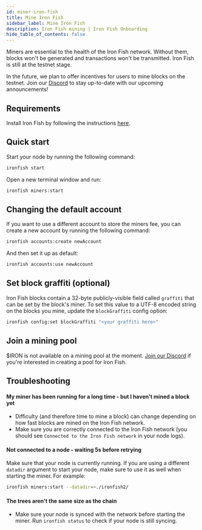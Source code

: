 ```yaml
---
id: miner-iron-fish
title: Mine Iron Fish
sidebar_label: Mine Iron Fish
description: Iron Fish mining | Iron Fish Onboarding
hide_table_of_contents: false
---
```


Miners are essential to the health of the Iron Fish network. Without them, blocks won't be generated and transactions won't be transmitted. Iron Fish is still at the testnet stage.

In the future, we plan to offer incentives for users to mine blocks on the testnet. Join our [Discord](https://discord.gg/kpKeGkA3) to stay up-to-date with our upcoming announcements!

## Requirements
Install Iron Fish by following the instructions [here](onboarding/installation.md).

## Quick start
Start your node by running the following command:
```sh
ironfish start
```

Open a new terminal window and run:
```sh
ironfish miners:start
```

## Changing the default account
If you want to use a different account to store the miners fee, you can create a new account by running the following command:
```sh
ironfish accounts:create newAccount
```

And then set it up as default:
```sh
ironfish accounts:use newAccount
```

## Set block graffiti (optional)

Iron Fish blocks contain a 32-byte publicly-visible field called `graffiti` that can be set by the block's miner. To set this value to a UTF-8 encoded string on the blocks you mine, update the `blockGraffiti` config option:

```sh
ironfish config:set blockGraffiti "<your graffiti here>"
```

## Join a mining pool
$IRON is not available on a mining pool at the moment. [Join our Discord](https://discord.gg/kpKeGkA3) if you're interested in creating a pool for Iron Fish.

## Troubleshooting

#### My miner has been running for a long time - but I haven't mined a block yet
- Difficulty (and therefore time to mine a block) can change depending on how fast blocks are mined on the Iron Fish network.
- Make sure you are correctly connected to the Iron Fish network (you should see `Connected to the Iron Fish network` in your node logs).

#### Not connected to a node - waiting 5s before retrying
Make sure that your node is currently running. If you are using a different `datadir` argument to start your node, make sure to use it as well when starting the miner. For example:

```sh
ironfish miners:start --datadir=~./ironfish2/
```

#### The trees aren't the same size as the chain
- Make sure your node is synced with the network before starting the miner. Run `ironfish status` to check if your node is still syncing.

